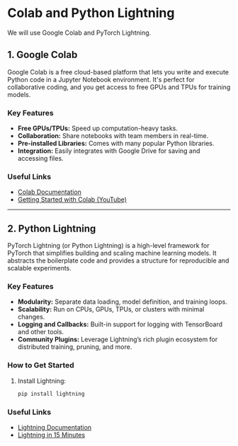 # Colab and Python Lightning

We will use Google Colab and PyTorch Lightning.

## **1. Google Colab**
Google Colab is a free cloud-based platform that lets you write and execute Python code in a Jupyter Notebook environment. It's perfect for collaborative coding, and you get access to free GPUs and TPUs for training models.

### **Key Features**
- **Free GPUs/TPUs:** Speed up computation-heavy tasks.
- **Collaboration:** Share notebooks with team members in real-time.
- **Pre-installed Libraries:** Comes with many popular Python libraries.
- **Integration:** Easily integrates with Google Drive for saving and accessing files.

### **Useful Links**
- [Colab Documentation](https://colab.research.google.com/notebooks/welcome.ipynb)
- [Getting Started with Colab (YouTube)](https://www.youtube.com/watch?v=inN8seMm7UI)

---

## **2. Python Lightning**
PyTorch Lightning (or Python Lightning) is a high-level framework for PyTorch that simplifies building and scaling machine learning models. It abstracts the boilerplate code and provides a structure for reproducible and scalable experiments.

### **Key Features**
- **Modularity:** Separate data loading, model definition, and training loops.
- **Scalability:** Run on CPUs, GPUs, TPUs, or clusters with minimal changes.
- **Logging and Callbacks:** Built-in support for logging with TensorBoard and other tools.
- **Community Plugins:** Leverage Lightning’s rich plugin ecosystem for distributed training, pruning, and more.

### **How to Get Started**
1. Install Lightning:
   ```bash
   pip install lightning
   ```


### **Useful Links**
- [Lightning Documentation](https://lightning.ai/docs/pytorch/stable/)
- [Lightning in 15 Minutes](https://lightning.ai/docs/pytorch/stable/starter/introduction.html)

